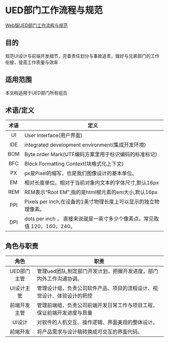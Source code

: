 # UED部门工作流程与规范
[Web版UED部门工作流程与规范](http://192.168.0.238:3010/)

## 目的
规范UI设计与前端开发细节，完善责任划分与事故追责，做好与兄弟部门的工作衔接，提高工作质量与效率

## 适用范围
本文档适用于UED部门所有组员

## 术语/定义
| 术语      |    定义 |
| :--------: | --------|
| UI  | User Interface(用户界面) |
| IDE     |   integrated development environment(集成开发环境) |
| BOM      |    Byte order Mark(UTF编码方案里用于标识编码的标准标记) |
| BFC      |    Block Formatting Context(块格式化上下文) |
| PX      |    px是Pixel的缩写，也是我们图像设计的基本单位。 |
| EM      |    相对长度单位。相对于当前对象内文本的字体尺寸,默认16px |
| REM      |    REM表示“Root EM”,指的是html根元素的em大小,默认16px|
| PPI      |    Pixels per Inch,在设备的1英寸物理长度上可以显示的独立物理像素。|
| DPI      |    dots per inch ， 直接来说就是一英寸多少个像素点。常见取值 120，160，240。|


## 角色与职责
| 角色      |    职责 |
| :--------: | --------|
| UED部门主管  | 管理ued团队,制定部门开发计划，把握开发进度，部门内外工作沟通协调。 |
| UI设计主管     |   管理设计组，负责公司软件产品、项目的流程设计、视觉设计、体验设计的把控 |
| 前端开发主管      |    管理前端组，负责公司前端开发日常工作与项目工程，保证前端开发进度与质量 |
| UI设计      |    对软件的人机交互、操作逻辑、界面美观的整体设计。 |
| 前端开发      |    将产品需求与设计稿转换成可交互的界面代码。 |
